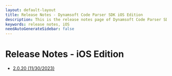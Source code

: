 ```yaml
---
layout: default-layout
title: Release Notes - Dynamsoft Code Parser SDK iOS Edition
description: This is the release notes page of Dynamsoft Code Parser SDK iOS Edition.
keywords: release notes, iOS
needAutoGenerateSidebar: false
---
```


# Release Notes - iOS Edition

- [2.0.20 (11/30/2023)](ios-2.md#2020-11302023)
